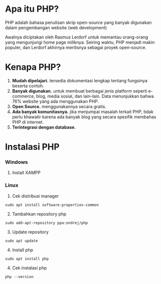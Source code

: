 
# Apa itu PHP?

PHP adalah bahasa penulisan skrip open-source yang banyak digunakan dalam pengembangan website (web development)

Awalnya diciptakan oleh Rasmus Lerdorf untuk memantau orang-orang yang mengunjungi home page miliknya. Seiring waktu, PHP menjadi makin populer, dan Lerdorf akhirnya merilisnya sebagai proyek open-source.

# Kenapa PHP?

1. **Mudah dipelajari.** tersedia dokumentasi lengkap tentang fungsinya beserta contoh.
1. **Banyak digunakan.** untuk membuat berbagai jenis platform seperti e-commerce, blog, media sosial, dan lain-lain. Data menunjukkan bahwa 76% website yang ada menggunakan PHP.
1. **Open Source.** menggunakannya secara gratis.
1. **Ada banyak komunitasnya.** jika menjumpai masalah terkait PHP, tidak perlu khawatir karena ada banyak blog yang secara spesifik membahas PHP di internet.
1. **Terintegrasi dengan database.**


# Instalasi PHP

### Windows

1. Install XAMPP

### Linux 

1. Cek distribusi manager
```console
sudo apt install software-properties-common
```

2. Tambahkan repository php
```console
sudo add-apt-repository ppa:ondrej/php
```

3. Update repository
```console
sudo apt update
```

4. Install php
```console
sudo apt install php
```

4. Cek instalasi php
```console
php --version
```